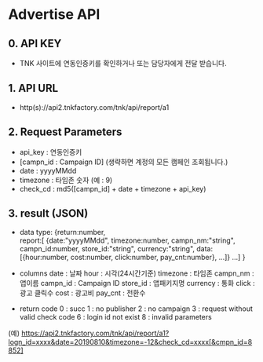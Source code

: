 # Advertise API
## 0. API KEY
   -  TNK 사이트에 연동인증키를 확인하거나 또는  담당자에게 전달 받습니다.

## 1. API URL
  - http(s)://api2.tnkfactory.com/tnk/api/report/a1

## 2. Request Parameters
   - api_key : 연동인증키
   - [campn_id : Campaign ID] (생략하면 계정의 모든 캠페인 조회됩니다.)
   - date : yyyyMMdd
   - timezone : 타임존 숫자 (예 : 9)
  - check_cd : md5([campn_id] + date + timezone + api_key)

## 3. result (JSON)
  - data type:
{return:number,  
 report:[
     {date:"yyyyMMdd", timezone:number, campn_nm:"string", campn_id:number, store_id:"string", currency:"string", 
      data:[{hour:number, cost:number, click:number, pay_cnt:number}, ...]}
     ...]
 }

  - columns
  date : 날짜
  hour : 시각(24시간기준)
  timezone : 타임존
  campn_nm : 앱이름
  campn_id : Campaign ID
  store_id : 앱패키지명
  currency : 통화
  click :  광고 클릭수
  cost : 광고비
  pay_cnt : 전환수

   
  - return code
 0 : succ
 1 : no publisher
 2 : no campaign
 3 : request without valid check code
 6 : login id not exist
 8 : invalid parameters

(예)
https://api2.tnkfactory.com/tnk/api/report/a1?logn_id=xxxx&date=20190810&timezone=-12&check_cd=xxxx[&cmpn_id=8852]
